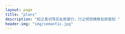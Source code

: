 ```yaml
---
layout: page
title: "plans"
description: "知之真切笃实处即是行，行之明觉精察处即是知 "
header-img: "img/semantic.jpg"
---
```




